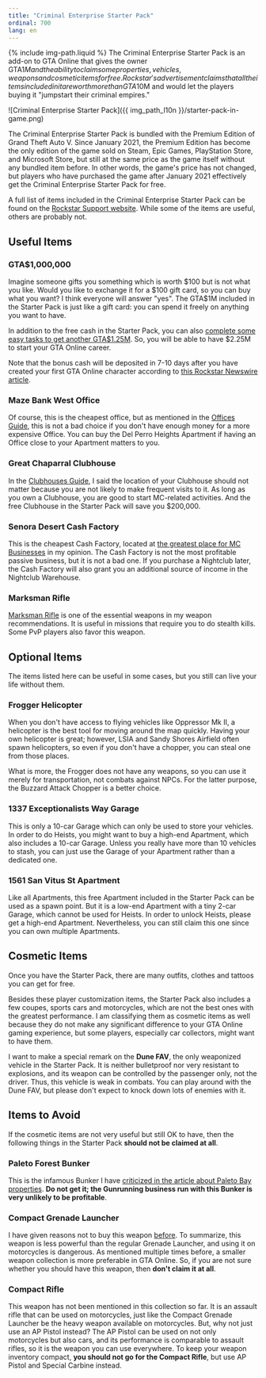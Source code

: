 ```yaml
---
title: "Criminal Enterprise Starter Pack"
ordinal: 700
lang: en
---
```

{% include img-path.liquid %}
The Criminal Enterprise Starter Pack is an add-on to GTA Online that gives the
owner GTA$1M and the ability to claim some properties, vehicles, weapons and
cosmetic items for free. Rockstar's advertisement claims that all the items
included in it are worth more than GTA$10M and would let the players buying it
"jumpstart their criminal empires."

![Criminal Enterprise Starter
Pack]({{ img_path_l10n }}/starter-pack-in-game.png)

The Criminal Enterprise Starter Pack is bundled with the Premium Edition of
Grand Theft Auto V. Since January 2021, the Premium Edition has become the only
edition of the game sold on Steam, Epic Games, PlayStation Store, and Microsoft
Store, but still at the same price as the game itself without any bundled item
before. In other words, the game's price has not changed, but players who have
purchased the game after January 2021 effectively get the Criminal Enterprise
Starter Pack for free.

A full list of items included in the Criminal Enterprise Starter Pack can be
found on the [Rockstar Support
website](https://support.rockstargames.com/articles/115015759007/Contents-of-the-Criminal-Enterprise-Starter-Pack-for-GTAV).
While some of the items are useful, others are probably not.

## Useful Items

### GTA$1,000,000

Imagine someone gifts you something which is worth $100 but is not what you
like. Would you like to exchange it for a $100 gift card, so you can buy what
you want? I think everyone will answer "yes". The GTA$1M included in the
Starter Pack is just like a gift card: you can spend it freely on anything you
want to have.

In addition to the free cash in the Starter Pack, you can also [complete some
easy tasks to get another GTA$1.25M](your-first-1-25m). So, you will be able to
have $2.25M to start your GTA Online career.

Note that the bonus cash will be deposited in 7-10 days after you have created
your first GTA Online character according to [this Rockstar Newswire
article](https://www.rockstargames.com/newswire/article/o349k55255a257/GTAV-Premium-Edition-Available-Free-on-the-Epic-Games-Store-Until-May-).

### Maze Bank West Office

Of course, this is the cheapest office, but as mentioned in the [Offices
Guide](offices-guide), this is not a bad choice if you don't have enough money
for a more expensive Office. You can buy the Del Perro Heights Apartment if
having an Office close to your Apartment matters to you.

### Great Chaparral Clubhouse

In the [Clubhouses Guide](clubhouses-guide), I said the location of your
Clubhouse should not matter because you are not likely to make frequent visits
to it. As long as you own a Clubhouse, you are good to start MC-related
activities. And the free Clubhouse in the Starter Pack will save you $200,000.

### Senora Desert Cash Factory

This is the cheapest Cash Factory, located at [the greatest place for MC
Businesses](null) in my opinion. The Cash Factory is not the most profitable
passive business, but it is not a bad one. If you purchase a Nightclub later,
the Cash Factory will also grant you an additional source of income in the
Nightclub Warehouse.

### Marksman Rifle

[Marksman Rifle](essential-weapons#marksman-rifle) is one of the essential
weapons in my weapon recommendations. It is useful in missions that require you
to do stealth kills. Some PvP players also favor this weapon.

## Optional Items

The items listed here can be useful in some cases, but you still can live your
life without them.

### Frogger Helicopter

When you don't have access to flying vehicles like Oppressor Mk II, a
helicopter is the best tool for moving around the map quickly. Having your own
helicopter is great; however, LSIA and Sandy Shores Airfield often spawn
helicopters, so even if you don't have a chopper, you can steal one from those
places.

What is more, the Frogger does not have any weapons, so you can use it merely
for transportation, not combats against NPCs. For the latter purpose, the
Buzzard Attack Chopper is a better choice.

### 1337 Exceptionalists Way Garage

This is only a 10-car Garage which can only be used to store your vehicles. In
order to do Heists, you might want to buy a high-end Apartment, which also
includes a 10-car Garage. Unless you really have more than 10 vehicles to
stash, you can just use the Garage of your Apartment rather than a dedicated
one.

### 1561 San Vitus St Apartment

Like all Apartments, this free Apartment included in the Starter Pack can be
used as a spawn point. But it is a low-end Apartment with a tiny 2-car Garage,
which cannot be used for Heists. In order to unlock Heists, please get a
high-end Apartment. Nevertheless, you can still claim this one since you can
own multiple Apartments.

## Cosmetic Items

Once you have the Starter Pack, there are many outfits, clothes and tattoos you
can get for free.

Besides these player customization items, the Starter Pack also includes a few
coupes, sports cars and motorcycles, which are not the best ones with the
greatest performance. I am classifying them as cosmetic items as well because
they do not make any significant difference to your GTA Online gaming
experience, but some players, especially car collectors, might want to have
them.

I want to make a special remark on the **Dune FAV**, the only weaponized
vehicle in the Starter Pack. It is neither bulletproof nor very resistant to
explosions, and its weapon can be controlled by the passenger only, not the
driver. Thus, this vehicle is weak in combats. You can play around with the
Dune FAV, but please don't expect to knock down lots of enemies with it.

## Items to Avoid

If the cosmetic items are not very useful but still OK to have, then the
following things in the Starter Pack **should not be claimed at all**.

### Paleto Forest Bunker

This is the infamous Bunker I have [criticized in the article about Paleto Bay
properties](paleto-bay-properties#paleto-forest-bunker). **Do not get it; the
Gunrunning business run with this Bunker is very unlikely to be profitable**.

### Compact Grenade Launcher

I have given reasons not to buy this weapon
[before](not-recommended-weapons#compact-grenade-launcher). To summarize, this
weapon is less powerful than the regular Grenade Launcher, and using it on
motorcycles is dangerous. As mentioned multiple times before, a smaller weapon
collection is more preferable in GTA Online. So, if you are not sure whether
you should have this weapon, then **don't claim it at all**.

### Compact Rifle

This weapon has not been mentioned in this collection so far. It is an assault
rifle that can be used on motorcycles, just like the Compact Grenade Launcher
be the heavy weapon available on motorcycles. But, why not just use an AP
Pistol instead? The AP Pistol can be used on not only motorcycles but also
cars, and its performance is comparable to assault rifles, so it is the weapon
you can use everywhere. To keep your weapon inventory compact, **you should not
go for the Compact Rifle**, but use AP Pistol and Special Carbine instead.
